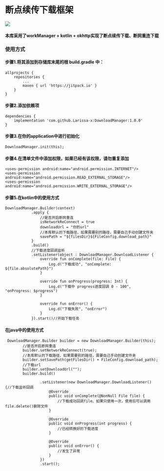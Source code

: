 # 断点续传下载框架
[![](https://jitpack.io/v/Larissa-x/DownloadManager.svg)](https://jitpack.io/#Larissa-x/DownloadManager)

#### 本库采用了workManager + kotlin + okhttp实现了断点续传下载、断网重连下载
### 使用方式
#### 步骤1.将其添加到存储库末尾的根 build.gradle 中：
```
allprojects {
    repositories {
        ...
        maven { url 'https://jitpack.io' }
    }
}
```
#### 步骤2.添加依赖项
```
dependencies {
	implementation 'com.github.Larissa-x:DownloadManager:1.0.0'
}
```
#### 步骤3.在你的application中进行初始化
```
DownloadManager.init(this);
```
#### 步骤4.在清单文件中添加权限，如果已经有该权限，请勿重复添加
```
<uses-permission android:name="android.permission.INTERNET"/>
<uses-permission android:name="android.permission.READ_EXTERNAL_STORAGE"/>
<uses-permission android:name="android.permission.WRITE_EXTERNAL_STORAGE"/>
```
#### 步骤5.在kotlin中的使用方式
```
DownloadManager.Builder(context)
            .apply {
                //是否开启断网重连
                isNetworkReConnect = true
                downloadUrl = "你的url"
                //本库默认的下载路径、如果需要别的路径，需要自己手动创建文件夹
                savePath = "${filesDir}${FileConfig.download_path}"
            }
            .build()
            //下载进度回调监听
            .setListener(object : DownloadManager.DownloadListener {
                override fun onComplete(file: File) {
                    Log.d("下载成功", "onComplete: ${file.absolutePath}")
                }

                override fun onProgress(progress: Int) {
                    Log.d("下载中 progress进度回调 0 - 100", "onProgress: $progress")
                }

                override fun onError() {
                    Log.d("下载失败", "onError")
                }
            }).start()//开始下载任务
```
#### 在java中的使用方式
```
 DownloadManager.Builder builder = new DownloadManager.Builder(this);
        //是否开启断网重连
        builder.setNetworkReConnect(true);
        //本库默认的下载路径、如果需要别的路径，需要自己手动创建文件夹
        builder.setSavePath(getFilesDir() + FileConfig.download_path);
        //下载url
        builder.setDownloadUrl("");
        builder.build()

                .setListener(new DownloadManager.DownloadListener() {//下载监听回调
                    @Override
                    public void onComplete(@NonNull File file) {
                        //下载成功回调file、如果只使用一次，使用后可以调用file.delete()删除文件
                    }

                    @Override
                    public void onProgress(int progress) {
                        //已经转换好的下载进度
                    }

                    @Override
                    public void onError() {
                        //发生了异常
                    }
                })
                .start();
```
